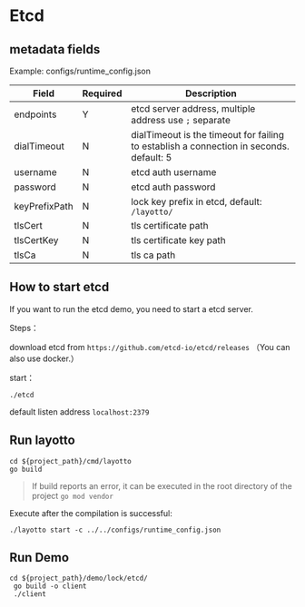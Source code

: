 # Etcd

## metadata fields
Example: configs/runtime_config.json

| Field | Required | Description |
| --- | --- | --- |
| endpoints | Y | etcd server address, multiple address use `;` separate |
| dialTimeout | N | dialTimeout is the timeout for failing to establish a connection in seconds. default: 5 |
| username | N | etcd auth username |
| password | N | etcd auth password |
| keyPrefixPath | N | lock key prefix in etcd, default: `/layotto/` |
| tlsCert | N | tls certificate path |
| tlsCertKey | N | tls certificate key path |
| tlsCa | N | tls ca path |

## How to start etcd
If you want to run the etcd demo, you need to start a etcd server.

Steps：

download etcd from `https://github.com/etcd-io/etcd/releases` （You can also use docker.）

start：
```shell
./etcd
```

default listen address `localhost:2379`

## Run layotto

```shell
cd ${project_path}/cmd/layotto
go build
```

>If build reports an error, it can be executed in the root directory of the project `go mod vendor`

Execute after the compilation is successful:
```shell @background
./layotto start -c ../../configs/runtime_config.json
```

## Run Demo

```shell
cd ${project_path}/demo/lock/etcd/
 go build -o client
 ./client
```

